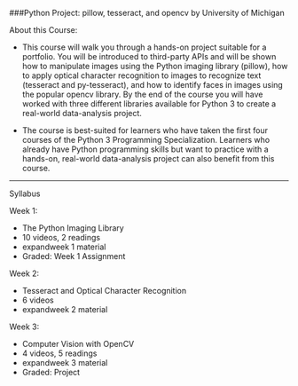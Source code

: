###Python Project: pillow, tesseract, and opencv  by University of Michigan


About this Course:

- This course will walk you through a hands-on project suitable for a portfolio. You will be introduced to third-party APIs and will be shown how to manipulate images using the Python imaging library (pillow), how to apply optical character recognition to images to recognize text (tesseract and py-tesseract), and how to identify faces in images using the popular opencv library. By the end of the course you will have worked with three different libraries available for Python 3 to create a real-world data-analysis project.


- The course is best-suited for learners who have taken the first four courses of the Python 3 Programming Specialization. Learners who already have Python programming skills but want to practice with a hands-on, real-world data-analysis project can also benefit from this course.

-------------------------
Syllabus

Week 1:
- The Python Imaging Library
- 10 videos, 2 readings
- expandweek 1 material
- Graded: Week 1 Assignment

Week 2:
- Tesseract and Optical Character Recognition
- 6 videos
- expandweek 2 material

Week 3:
- Computer Vision with OpenCV
- 4 videos, 5 readings
- expandweek 3 material
- Graded: Project

